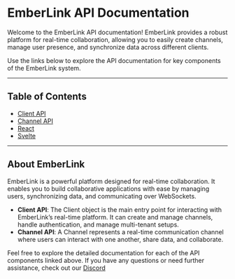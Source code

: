 # EmberLink API Documentation

Welcome to the EmberLink API documentation! EmberLink provides a robust platform for real-time collaboration, allowing you to easily create channels, manage user presence, and synchronize data across different clients.

Use the links below to explore the API documentation for key components of the EmberLink system.

---

## Table of Contents

- [Client API](/client)
- [Channel API](/channel)
- [React](/react)
- [Svelte](/svelte)

---

## About EmberLink

EmberLink is a powerful platform designed for real-time collaboration. It enables you to build collaborative applications with ease by managing users, synchronizing data, and communicating over WebSockets.

- **Client API**: The Client object is the main entry point for interacting with EmberLink’s real-time platform. It can create and manage channels, handle authentication, and manage multi-tenant setups.
- **Channel API**: A Channel represents a real-time communication channel where users can interact with one another, share data, and collaborate.

Feel free to explore the detailed documentation for each of the API components linked above. If you have any questions or need further assistance, check out our [Discord](https://discord.gg/YU2wGQtgE7)
